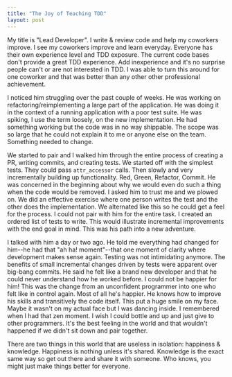 ```yaml
---
title: "The Joy of Teaching TDD"
layout: post
---
```

My title is "Lead Developer". I write & review code and help my
coworkers improve. I see my coworkers improve and learn everyday.
Everyone has their own experience level and TDD exposure. The current
code bases don't provide a great TDD experience. Add inexperience and
it's no surprise people can't or are not interested in TDD. I was able
to turn this around for one coworker and that was better than any
other other professional achievement.

I noticed him struggling over the past couple of weeks. He was working
on refactoring/reimplementing a large part of the application. He was
doing it in the context of a running application with a poor test
suite. He was spiking, I use the term loosely, on the new
implementation. He had something working but the code was in no way
shippable. The scope was so large that he could not explain it to me
or anyone else on the team. Something needed to change.

We started to pair and I walked him through the entire process of
creating a PR, writing commits, and creating tests. We started off
with the simplest tests. They could pass `attr_accessor` calls. Then
slowly and very incrementally building up functionality. Red, Green,
Refactor, Commit. He was concerned in the beginning about why we would
even do such a thing when the code would be removed. I asked him to
trust me and we plowed on. We did an effective exercise where one
person writes the test and the other does the implementation. We
alternated like this so he could get a feel for the process.  I could
not pair with him for the entire task. I created an ordered list
of tests to write. This would illustrate incremental improvements with
the end goal in mind. This was his path into a new adventure.

I talked with him a day or two ago. He told me everything had changed
for him--he had that "ah ha! moment"--that one moment of clarity where
development makes sense again. Testing was not intimidating anymore.
The benefits of small incremental changes driven by tests were
apparent over big-bang commits. He said he felt like a brand new
developer and that he could never understand how he worked before.  I
could not be happier for him! This was the change from an unconfident
programmer into one who felt like in control again. Most of all he's
happier. He knows how to improve his skills and transitively the code
itself. This put a huge smile on my face. Maybe it wasn't on my
actual face but I was dancing inside. I remembered when I had that zen
moment. I wish I could bottle and up and just give to other
programmers. It's the best feeling in the world and that wouldn't
happened if we didn't sit down and pair together.

There are two things in this world that are useless in isolation:
happiness & knowledge. Happiness is nothing unless it's shared.
Knowledge is the exact same way so get out there and share it with
someone. Who knows, you might just make things better for everyone.
